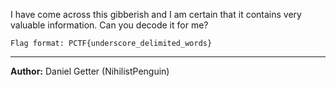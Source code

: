I have come across this gibberish and I am certain that it contains very valuable information. Can you decode it for me?

`Flag format: PCTF{underscore_delimited_words}`

---
**Author:** Daniel Getter (NihilistPenguin)